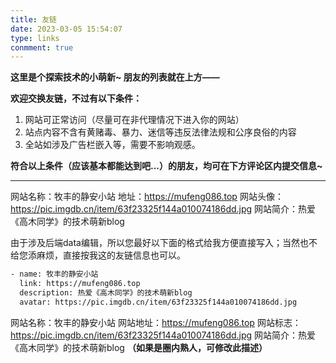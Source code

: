 ```yaml
---
title: 友链
date: 2023-03-05 15:54:07
type: links
conmment: true
---
```

**这里是个探索技术的小萌新~ 朋友的列表就在上方——**

**欢迎交换友链，不过有以下条件：**

1. 网站可正常访问（尽量可在非代理情况下进入你的网站）
2. 站点内容不含有黄赌毒、暴力、迷信等违反法律法规和公序良俗的内容
3. 全站如涉及广告栏嵌入等，需要不影响观感。

**符合以上条件（应该基本都能达到吧...）的朋友，均可在下方评论区内提交信息~**

---

网站名称：牧丰的静安小站
地址：https://mufeng086.top
网站头像：https://pic.imgdb.cn/item/63f23325f144a010074186dd.jpg
网站简介：热爱《高木同学》的技术萌新blog

由于涉及后端data编辑，所以您最好以下面的格式给我方便直接写入；当然也不给您添麻烦，直接按我这的友链信息也可以。

```html
- name: 牧丰的静安小站
  link: https://mufeng086.top
  description: 热爱《高木同学》的技术萌新blog
  avatar: https://pic.imgdb.cn/item/63f23325f144a010074186dd.jpg
```

网站名称：牧丰的静安小站
网站地址：https://mufeng086.top
网站标志：https://pic.imgdb.cn/item/63f23325f144a010074186dd.jpg
网站简介：热爱《高木同学》的技术萌新blog **（如果是圈内熟人，可修改此描述）**
